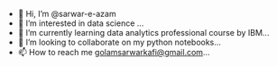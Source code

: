 - 👋 Hi, I’m @sarwar-e-azam
- 👀 I’m interested in data science ...
- 🌱 I’m currently learning data analytics professional course by IBM...
- 💞️ I’m looking to collaborate on my python notebooks...
- 📫 How to reach me golamsarwarkafi@gmail.com...

<!---
sarwar-e-azam/sarwar-e-azam is a ✨ special ✨ repository because its `README.md` (this file) appears on your GitHub profile.
You can click the Preview link to take a look at your changes.
--->
